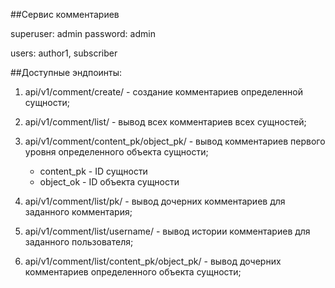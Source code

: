 ##Сервис комментариев

superuser: admin password: admin

users: author1, subscriber

##Доступные эндпоинты:

1. api/v1/comment/create/ - создание комментариев определенной сущности;
2. api/v1/comment/list/ - вывод всех комментариев всех сущностей;
3. api/v1/comment/content_pk/object_pk/ - вывод комментариев первого уровня определенного объекта сущности;
   * content_pk - ID сущности 
   * object_ok - ID объекта сущности

4. api/v1/comment/list/pk/ - вывод дочерних комментариев для заданного комментария;
5. api/v1/comment/list/username/ - вывод истории комментариев для заданного пользователя; 
6. api/v1/comment/list/content_pk/object_pk/ - вывод дочерних комментариев определенного объекта сущности;

